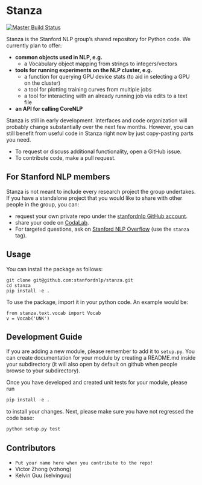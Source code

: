 # Stanza

[![Master Build Status](https://travis-ci.org/stanfordnlp/stanza.svg?branch=master)](https://travis-ci.org/stanfordnlp/stanza)

Stanza is the Stanford NLP group’s shared repository for Python code. We currently plan to offer:

- **common objects used in NLP, e.g.**
    - a Vocabulary object mapping from strings to integers/vectors
- **tools for running experiments on the NLP cluster, e.g.**
    - a function for querying GPU device stats (to aid in selecting a GPU on the cluster)
    - a tool for plotting training curves from multiple jobs
    - a tool for interacting with an already running job via edits to a text file
- **an API for calling CoreNLP**

Stanza is still in early development. Interfaces and code organization will probably change substantially over the next few months. However, you can still benefit from useful code in Stanza right now by just copy-pasting parts you need.

- To request or discuss additional functionality, open a GitHub issue.
- To contribute code, make a pull request.

## For Stanford NLP members

Stanza is not meant to include every research project the group undertakes. If you have a standalone project that you would like to share with other people in the group, you can:

- request your own private repo under the [stanfordnlp GitHub account](https://github.com/stanfordnlp).
- share your code on [CodaLab](https://codalab.stanford.edu/).
- For targeted questions, ask on [Stanford NLP Overflow](http://nlp.stanford.edu/local/qa/) (use the `stanza` tag).

## Usage

You can install the package as follows:

```
git clone git@github.com:stanfordnlp/stanza.git
cd stanza
pip install -e .
```

To use the package, import it in your python code. An example would be:

```
from stanza.text.vocab import Vocab
v = Vocab('UNK')
```

## Development Guide

If you are adding a new module, please remember to add it to `setup.py`. You can create documentation for your
module by creating a README.md inside your subdirectory (it will also open by default on github when people browse
to your subdirectory).

Once you have developed and created unit tests for your module, please run

``` python
pip install -e .
```

to install your changes. Next, please make sure you have not regressed the code base:

```python
python setup.py test
```

## Contributors

- `Put your name here when you contribute to the repo!`
- Victor Zhong (vzhong)
- Kelvin Guu (kelvinguu)
